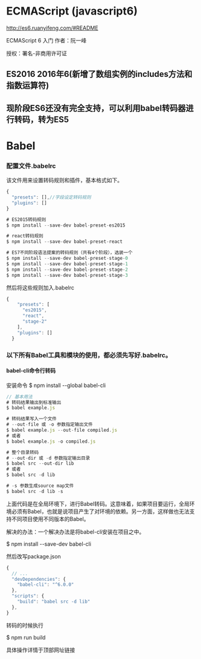 # ECMAScript (javascript6)
http://es6.ruanyifeng.com/#README

ECMAScript 6 入门
作者：阮一峰

授权：署名-非商用许可证

## ES2016 2016年6(新增了数组实例的includes方法和指数运算符)
## 现阶段ES6还没有完全支持，可以利用babel转码器进行转码，转为ES5

# Babel

### 配置文件.babelrc
该文件用来设置转码规则和插件，基本格式如下。
``` javascript
{
  "presets": [],//字段设定转码规则
  "plugins": []
}
```

``` javascript
# ES2015转码规则
$ npm install --save-dev babel-preset-es2015

# react转码规则
$ npm install --save-dev babel-preset-react

# ES7不同阶段语法提案的转码规则（共有4个阶段），选装一个
$ npm install --save-dev babel-preset-stage-0
$ npm install --save-dev babel-preset-stage-1
$ npm install --save-dev babel-preset-stage-2
$ npm install --save-dev babel-preset-stage-3
```
然后将这些规则加入.babelrc
``` javascript
{
    "presets": [
      "es2015",
      "react",
      "stage-2"
    ],
    "plugins": []
  }
```

### 以下所有Babel工具和模块的使用，都必须先写好.babelrc。

#### babel-cli命令行转码

安装命令
$ npm install --global babel-cli

``` javascript
// 基本用法
# 转码结果输出到标准输出
$ babel example.js

# 转码结果写入一个文件
# --out-file 或 -o 参数指定输出文件
$ babel example.js --out-file compiled.js
# 或者
$ babel example.js -o compiled.js

# 整个目录转码
# --out-dir 或 -d 参数指定输出目录
$ babel src --out-dir lib
# 或者
$ babel src -d lib

# -s 参数生成source map文件
$ babel src -d lib -s
```
上面代码是在全局环境下，进行Babel转码。这意味着，如果项目要运行，全局环境必须有Babel，也就是说项目产生了对环境的依赖。另一方面，这样做也无法支持不同项目使用不同版本的Babel。

解决的办法：一个解决办法是将babel-cli安装在项目之中。

$ npm install --save-dev babel-cli

然后改写package.json

``` javascript
{
  // ...
  "devDependencies": {
    "babel-cli": "^6.0.0"
  },
  "scripts": {
    "build": "babel src -d lib"
  },
}
```

转码的时候执行

$ npm run build

具体操作详情于顶部网址链接
